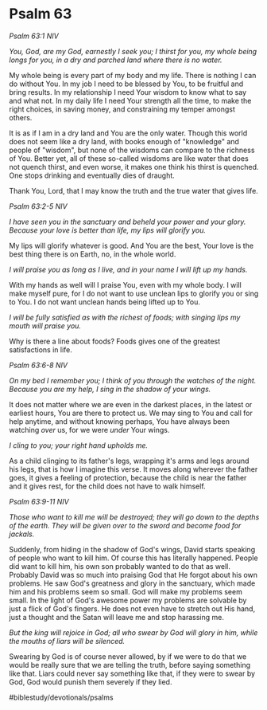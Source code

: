 # Psalm 63
*Psalm 63:1 NIV*

*You, God, are my God, earnestly I seek you; I thirst for you, my whole being longs for you, in a dry and parched land where there is no water.*

My whole being is every part of my body and my life. There is nothing I can do without You. In my job I need to be blessed by You, to be fruitful and bring results.
In my relationship I need Your wisdom to know what to say and what not.
In my daily life I need Your strength all the time, to make the right choices, in saving money, and constraining my temper amongst others.

It is as if I am in a dry land and You are the only water. Though this world does not seem like a dry land, with books enough of "knowledge" and people of "wisdom", but none of the wisdoms can compare to the richness of You. Better yet, all of these so-called wisdoms are like water that does not quench thirst, and even worse, it makes one think his thirst is quenched. One stops drinking and eventually dies of draught.

Thank You, Lord, that I may know the truth and the true water that gives life.

*Psalm 63:2-5 NIV*

*I have seen you in the sanctuary and beheld your power and your glory. Because your love is better than life, my lips will glorify you.*

My lips will glorify whatever is good. And You are the best, Your love is the best thing there is on Earth, no, in the whole world.

*I will praise you as long as I live, and in your name I will lift up my hands.*

With my hands as well will I praise You, even with my whole body. I will make myself pure, for I do not want to use unclean lips to glorify you or sing to You. I do not want unclean hands being lifted up to You.

*I will be fully satisfied as with the richest of foods; with singing lips my mouth will praise you.*

Why is there a line about foods? Foods gives one of the greatest satisfactions in life.

*Psalm 63:6-8 NIV*

*On my bed I remember you; I think of you through the watches of the night. Because you are my help, I sing in the shadow of your wings.*

It does not matter where we are even in the darkest places, in the latest or earliest hours, You are there to protect us. We may sing to You and call for help anytime, and without knowing perhaps, You have always been watching *over* us, for we were *under* Your wings. 

*I cling to you; your right hand upholds me.*

As a child clinging to its father's legs, wrapping it's arms and legs around his legs, that is how I imagine this verse. It moves along wherever the father goes, it gives a feeling of protection, because the child is near the father and it gives rest, for the child does not have to walk himself.

*Psalm 63:9-11 NIV*

*Those who want to kill me will be destroyed; they will go down to the depths of the earth. They will be given over to the sword and become food for jackals.*

Suddenly, from hiding in the shadow of God's wings, David starts speaking of people who want to kill him. Of course this has literally happened. People did want to kill him, his own son probably wanted to do that as well.
Probably David was so much into praising God that He forgot about his own problems. He saw God's greatness and glory in the sanctuary, which made him and his problems seem so small.
God will make my problems seem small. In the light of God's awesome power my problems are solvable by just a flick of God's fingers. He does not even have to stretch out His hand, just a thought and the Satan will leave me and stop harassing me.

*But the king will rejoice in God; all who swear by God will glory in him, while the mouths of liars will be silenced.*

Swearing by God is of course never allowed, by if we were to do that we would be really sure that we are telling the truth, before saying something like that.
Liars could never say something like that, if they were to swear by God, God would punish them severely if they lied.

#biblestudy/devotionals/psalms